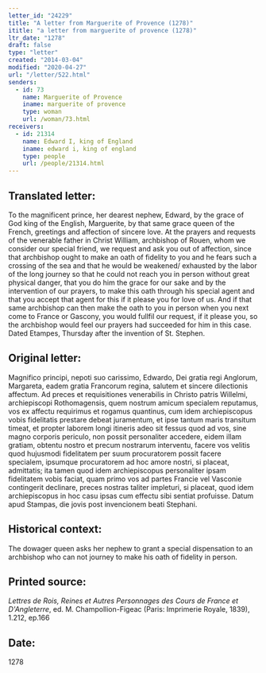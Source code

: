 ```yaml
---
letter_id: "24229"
title: "A letter from Marguerite of Provence (1278)"
ititle: "a letter from marguerite of provence (1278)"
ltr_date: "1278"
draft: false
type: "letter"
created: "2014-03-04"
modified: "2020-04-27"
url: "/letter/522.html"
senders:
  - id: 73
    name: Marguerite of Provence
    iname: marguerite of provence
    type: woman
    url: /woman/73.html
receivers:
  - id: 21314
    name: Edward I, king of England
    iname: edward i, king of england
    type: people
    url: /people/21314.html
---
```

<h2> Translated letter:</h2>To the magnificent prince, her dearest nephew, Edward, by the grace of God king of the English, Marguerite, by that same grace queen of the French, greetings and affection of sincere love.
At the prayers and requests of the venerable father in Christ William, archbishop of Rouen, whom we consider our special friend, we request and ask you out of affection, since that archbishop ought to make an oath of fidelity to you and he fears such a crossing of the sea and that he would be weakened/ exhausted by the labor of the long journey so that he could not reach you in person without great physical danger, that you do him the grace for our sake and by the intervention of our prayers, to make this oath through his special agent and that you accept that agent for this if it please you for love of us.  And if that same archbishop can then make the oath to you in person when you next come to France or Gascony, you would fullfil our request, if it please you, so the archbishop would feel our prayers had succeeded for him in this case.
Dated Etampes, Thursday after the invention of St. Stephen.
<h2 class="mt-4"> Original letter:</h2>Magnifico principi, nepoti suo carissimo, Edwardo, Dei gratia regi Anglorum, Margareta, eadem gratia Francorum regina, salutem et sincere dilectionis affectum. Ad preces et requisitiones venerabilis in Christo patris Willelmi, archiepiscopi Rothomagensis, quem nostrum amicum specialem reputamus, vos ex affectu requirimus et rogamus quantinus, cum idem archiepiscopus vobis fidelitatis prestare debeat juramentum, et ipse tantum maris transitum timeat, et propter laborem longi itineris adeo sit fessus quod ad vos, sine magno corporis periculo, non possit personaliter accedere, eidem illam gratiam, obtentu nostro et precum nostrarum interventu, facere vos velitis quod hujusmodi fidelitatem per suum procuratorem possit facere specialem, ipsumque procuratorem ad hoc amore nostri, si placeat, admittatis; ita tamen quod idem archiepiscopus personaliter ipsam fidelitatem vobis faciat, quam primo vos ad partes Francie vel Vasconie contingerit declinare, preces nostras taliter impleturi, si placeat, quod idem archiepiscopus in hoc casu ipsas cum effectu sibi sentiat profuisse. Datum apud Stampas, die jovis post invencionem beati Stephani.
<h2 class="mt-4"> Historical context:</h2>The dowager queen asks her nephew to grant a special dispensation to an archbishop who can not journey to make his oath of fidelity in person.
<h2 class="mt-4"> Printed source:</h2><p><em>Lettres de Rois, Reines et Autres Personnages des Cours de France et D'Angleterre</em>, ed. M. Champollion-Figeac (Paris: Imprimerie Royale, 1839), 1.212, ep.166</p><h2 class="mt-4"> Date:</h2>1278